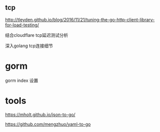 
##  tcp 

http://tleyden.github.io/blog/2016/11/21/tuning-the-go-http-client-library-for-load-testing/ 

结合cloudflare tcp延迟测试分析 

深入golang tcp连接细节 


# gorm 

gorm index  设置 


# tools  

https://mholt.github.io/json-to-go/  

https://github.com/mengzhuo/yaml-to-go 

